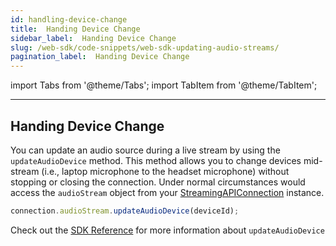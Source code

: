 ```yaml
---
id: handling-device-change
title:  Handing Device Change
sidebar_label:  Handing Device Change
slug: /web-sdk/code-snippets/web-sdk-updating-audio-streams/
pagination_label:  Handing Device Change
---
```

import Tabs from '@theme/Tabs';
import TabItem from '@theme/TabItem';

---

##  Handing Device Change
You can update an audio source during a live stream by using the `updateAudioDevice` method. This method allows you to change devices mid-stream (i.e., laptop microphone to the headset microphone) without stopping or closing the connection. Under normal circumstances would access the `audioStream` object from your [StreamingAPIConnection](/web-sdk/web-sdk-reference/web-sdk-reference/#streamingapiconnection-class) instance.

```js
connection.audioStream.updateAudioDevice(deviceId);
```

Check out the [SDK Reference](/web-sdk/web-sdk-reference/web-sdk-reference/#updateaudiodevicedeviceid-string-mediastream-mediastream) for more information about `updateAudioDevice`

